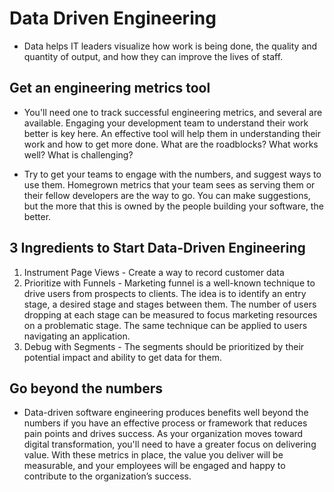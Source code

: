 # Data Driven Engineering
* Data helps IT leaders visualize how work is being done, the quality and quantity of output, and how they can improve the lives of staff. 

## Get an engineering metrics tool
* You'll need one to track successful engineering metrics, and several are available. Engaging your development team to understand their work better is key here. An effective tool will help them in understanding their work and how to get more done. 
What are the roadblocks? What works well? What is challenging?

* Try to get your teams to engage with the numbers, and suggest ways to use them. Homegrown metrics that your team sees as serving them or their fellow developers are the way to go. You can make suggestions, but the more that this is owned by the people building your software, the better.

## 3 Ingredients to Start Data-Driven Engineering
1. Instrument Page Views - Create a way to record customer data 
2. Prioritize with Funnels - Marketing funnel is a well-known technique to drive users from prospects to clients. The idea is to identify an entry stage, a desired stage and stages between them. The number of users dropping at each stage can be measured to focus marketing resources on a problematic stage. The same technique can be applied to users navigating an application.
3. Debug with Segments - The segments should be prioritized by their potential impact and ability to get data for them. 

## Go beyond the numbers
* Data-driven software engineering produces benefits well beyond the numbers if you have an effective process or framework that reduces pain points and drives success. As your organization moves toward digital transformation, you'll need to have a greater focus on delivering value. With these metrics in place, the value you deliver will be measurable, and your employees will be engaged and happy to contribute to the organization’s success.
